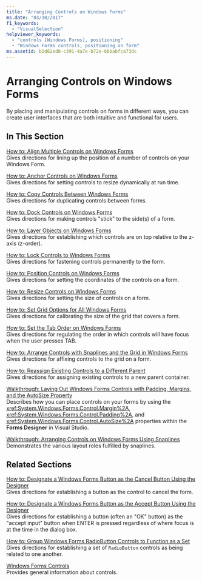 ```yaml
---
title: "Arranging Controls on Windows Forms"
ms.date: "03/30/2017"
f1_keywords:
  - "VisualSelection"
helpviewer_keywords:
  - "controls [Windows Forms], positioning"
  - "Windows Forms controls, positioning on form"
ms.assetid: b2d62ed8-c391-4a7e-b72e-6bbabfca73dc
---
```

# Arranging Controls on Windows Forms
By placing and manipulating controls on forms in different ways, you can create user interfaces that are both intuitive and functional for users.

## In This Section
 [How to: Align Multiple Controls on Windows Forms](how-to-align-multiple-controls-on-windows-forms.md)\
 Gives directions for lining up the position of a number of controls on your Windows Form.

 [How to: Anchor Controls on Windows Forms](how-to-anchor-controls-on-windows-forms.md)\
 Gives directions for setting controls to resize dynamically at run time.

 [How to: Copy Controls Between Windows Forms](how-to-copy-controls-between-windows-forms.md)\
 Gives directions for duplicating controls between forms.

 [How to: Dock Controls on Windows Forms](how-to-dock-controls-on-windows-forms.md)\
 Gives directions for making controls "stick" to the side(s) of a form.

 [How to: Layer Objects on Windows Forms](how-to-layer-objects-on-windows-forms.md)\
 Gives directions for establishing which controls are on top relative to the z-axis (z-order).

 [How to: Lock Controls to Windows Forms](how-to-lock-controls-to-windows-forms.md)\
 Gives directions for fastening controls permanently to the form.

 [How to: Position Controls on Windows Forms](how-to-position-controls-on-windows-forms.md)\
 Gives directions for setting the coordinates of the controls on a form.

 [How to: Resize Controls on Windows Forms](how-to-resize-controls-on-windows-forms.md)\
 Gives directions for setting the size of controls on a form.

 [How to: Set Grid Options for All Windows Forms](how-to-set-grid-options-for-all-windows-forms.md)\
 Gives directions for calibrating the size of the grid that covers a form.

 [How to: Set the Tab Order on Windows Forms](how-to-set-the-tab-order-on-windows-forms.md)\
 Gives directions for regulating the order in which controls will have focus when the user presses TAB.

 [How to: Arrange Controls with Snaplines and the Grid in Windows Forms](how-to-arrange-controls-with-snaplines-and-the-grid-in-windows-forms.md)\
 Gives directions for affixing controls to the grid on a form.

 [How to: Reassign Existing Controls to a Different Parent](how-to-reassign-existing-controls-to-a-different-parent.md)\
 Gives directions for assigning existing controls to a new parent container.

 [Walkthrough: Laying Out Windows Forms Controls with Padding, Margins, and the AutoSize Property](windows-forms-controls-padding-autosize.md)\
 Describes how you can place controls on your forms by using the <xref:System.Windows.Forms.Control.Margin%2A>, <xref:System.Windows.Forms.Control.Padding%2A>, and <xref:System.Windows.Forms.Control.AutoSize%2A> properties within the **Forms Designer** in Visual Studio.

 [Walkthrough: Arranging Controls on Windows Forms Using Snaplines](walkthrough-arranging-controls-on-windows-forms-using-snaplines.md)\
 Demonstrates the various layout roles fulfilled by snaplines.

## Related Sections
 [How to: Designate a Windows Forms Button as the Cancel Button Using the Designer](designate-a-wf-button-as-the-cancel-button-using-the-designer.md)\
 Gives directions for establishing a button as the control to cancel the form.

 [How to: Designate a Windows Forms Button as the Accept Button Using the Designer](designate-a-wf-button-as-the-accept-button-using-the-designer.md)\
 Gives directions for establishing a button (often an "OK" button) as the "accept input" button when ENTER is pressed regardless of where focus is at the time in the dialog box.

 [How to: Group Windows Forms RadioButton Controls to Function as a Set](how-to-group-windows-forms-radiobutton-controls-to-function-as-a-set.md)\
 Gives directions for establishing a set of `RadioButton` controls as being related to one another.

 [Windows Forms Controls](index.md)\
 Provides general information about controls.
